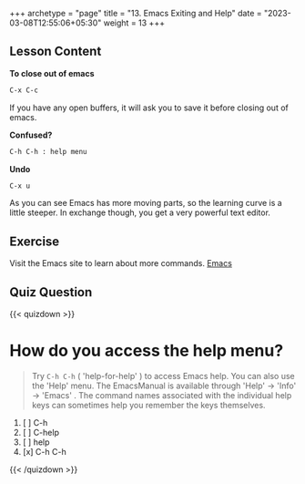 +++
archetype = "page"
title = "13. Emacs Exiting and Help"
date = "2023-03-08T12:55:06+05:30"
weight = 13
+++

## Lesson Content

**To close out of emacs**

```bash
C-x C-c
```

If you have any open buffers, it will ask you to save it before closing out of emacs.

**Confused?**

```bash
C-h C-h : help menu
```

**Undo**

```bash
C-x u
```

As you can see Emacs has more moving parts, so the learning curve is a little steeper. In exchange though, you get a very powerful text editor. 

## Exercise

Visit the Emacs site to learn about more commands. [Emacs](https://www.gnu.org/software/emacs/)

## Quiz Question

{{< quizdown >}}

# How do you access the help menu?

> Try ```C-h C-h``` ( 'help-for-help' ) to access Emacs help. You can also use the 'Help' menu. The EmacsManual is available through 'Help' → 'Info' → 'Emacs' . The command names associated with the individual help keys can sometimes help you remember the keys themselves.

1. [ ] C-h
2. [ ] C-help
3. [ ] help
4. [x] C-h C-h

{{< /quizdown >}}
